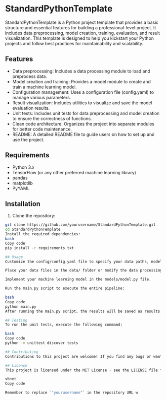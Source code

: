 # StandardPythonTemplate

StandardPythonTemplate is a Python project template that provides a basic structure and essential features for building a professional-level project. It includes data preprocessing, model creation, training, evaluation, and result visualization. This template is designed to help you kickstart your Python projects and follow best practices for maintainability and scalability.

## Features

- Data preprocessing: Includes a data processing module to load and preprocess data.
- Model creation and training: Provides a model module to create and train a machine learning model.
- Configuration management: Uses a configuration file (config.yaml) to manage various parameters.
- Result visualization: Includes utilities to visualize and save the model evaluation results.
- Unit tests: Includes unit tests for data preprocessing and model creation to ensure the correctness of functions.
- Clean code architecture: Organizes the project into separate modules for better code maintenance.
- README: A detailed README file to guide users on how to set up and use the project.

## Requirements

- Python 3.x
- TensorFlow (or any other preferred machine learning library)
- pandas
- matplotlib
- PyYAML

## Installation

1. Clone the repository:

```bash
git clone https://github.com/yourusername/StandardPythonTemplate.git
cd StandardPythonTemplate
Install the required dependencies:
bash
Copy code
pip install -r requirements.txt

## Usage
Customize the config/config.yaml file to specify your data paths, model parameters, and training configurations.

Place your data files in the data/ folder or modify the data processing module (data/data_processing.py) to load data from a different location or source.

Implement your machine learning model in the models/model.py file.

Run the main.py script to execute the entire pipeline:

bash
Copy code
python main.py
After running the main.py script, the results will be saved as results.png in the project directory.

## Testing
To run the unit tests, execute the following command:

bash
Copy code
python -m unittest discover tests

## Contributing
Contributions to this project are welcome! If you find any bugs or want to add new features, feel free to open an issue or submit a pull request.

## License
This project is licensed under the MIT License - see the LICENSE file for details.

vbnet
Copy code

Remember to replace `"yourusername"` in the repository URL w

